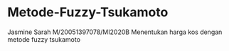 # Metode-Fuzzy-Tsukamoto
Jasmine Sarah M/20051397078/MI2020B
Menentukan harga kos dengan metode fuzzy tsukamoto
